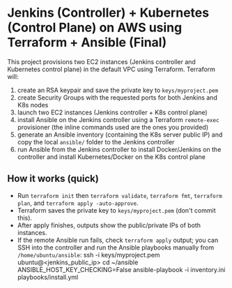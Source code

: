 # Jenkins (Controller) + Kubernetes (Control Plane) on AWS using Terraform + Ansible (Final)

This project provisions two EC2 instances (Jenkins controller and Kubernetes control plane)
in the default VPC using Terraform. Terraform will:

1. create an RSA keypair and save the private key to `keys/myproject.pem`
2. create Security Groups with the requested ports for both Jenkins and K8s nodes
3. launch two EC2 instances (Jenkins controller + K8s control plane)
4. install Ansible on the Jenkins controller using a Terraform `remote-exec` provisioner
   (the inline commands used are the ones you provided)
5. generate an Ansible inventory (containing the K8s server public IP) and copy the local
   `ansible/` folder to the Jenkins controller
6. run Ansible from the Jenkins controller to install Docker/Jenkins on the controller
   and install Kubernetes/Docker on the K8s control plane

## How it works (quick)
- Run `terraform init` then `terraform validate`, `terraform fmt`, `terraform plan`, and  `terraform apply -auto-approve`.
- Terraform saves the private key to `keys/myproject.pem` (don't commit this).
- After apply finishes, outputs show the public/private IPs of both instances.
- If the remote Ansible run fails, check `terraform apply` output; you can SSH into the controller
  and run the Ansible playbooks manually from `/home/ubuntu/ansible`:
    ssh -i keys/myproject.pem ubuntu@<jenkins_public_ip>
    cd ~/ansible
    ANSIBLE_HOST_KEY_CHECKING=False ansible-playbook -i inventory.ini playbooks/install.yml
